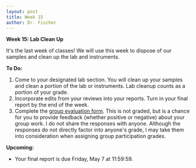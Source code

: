 ```yaml
---
layout: post
title: Week 15
author: Dr. Fischer
---
```


**Week 15: Lab Clean Up**

It's the last week of classes!  We will use this week to dispose of our samples and clean up the lab and instruments.

**To Do:**

1. Come to your designated lab section.  You will clean up your samples and clean a portion of the lab or instruments.  Lab cleanup counts as a portion of your grade.
1. Incorporate edits from your reviews into your reports.  Turn in your final report by the end of the week.
1. Complete the [group evaluation form](https://forms.office.com/Pages/ResponsePage.aspx?id=WluzxdUWFESO4XvecFQ_GwFnoMNxJhxDhln9pQs53sVUQTBWOFo5NFkzR0UzQ0ZSWlIyMDI1R0RKWC4u).  This is not graded, but is a chance for you to provide feedback (whether positive or negative) about your group work.  I do not share the responses with anyone.  Although the responses do not directly factor into anyone's grade, I may take them into consideration when assigning group participation grades.

**Upcoming:**

- Your final report is due Friday, May 7 at 11:59:59.

